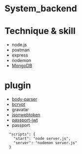 # System_backend

# Technique & skill
* node.js
* postman
* express
* nodemon
* [MongoDB](https://www.mongodb.com/)

# plugin
* [body-parser](https://israynotarray.com/nodejs/20210326/2926076225/)
* [bcrypt](https://www.npmjs.com/package/bcrypt)
* gravatar
* [jsonwebtoken](https://www.npmjs.com/package/jsonwebtoken)
* [passport-jwt](https://www.npmjs.com/package/passport-jwt)
* passport 


```
  "scripts": {
    "start": "node server.js",
    "server": "nodemon server.js"
  }
